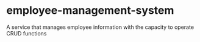 # employee-management-system
A service that manages employee information with the capacity to operate CRUD functions
